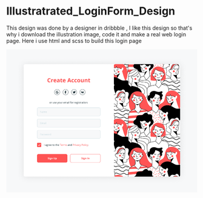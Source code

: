 # Illustratrated_LoginForm_Design
This design was done by a designer in dribbble , I like this design so that's why i download the illustration image, code it and make a real web login page. Here i use html and scss to build this login page

![App Screenshot](https://github.com/koushiknagshuvo/Illustratrated_LoginForm_Design/blob/main/img/e9538cd13b3ff7c2407f3e5ff299cdf8.jpg?raw=true)
